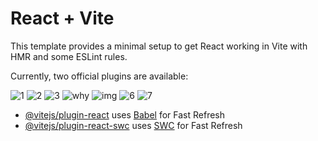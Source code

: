# React + Vite

This template provides a minimal setup to get React working in Vite with HMR and some ESLint rules.

Currently, two official plugins are available:



![1](https://github.com/razieshahbazi/khodroshop/assets/109855825/721bdadc-3be4-437e-aed1-4572ec4b6bd9)
![2](https://github.com/razieshahbazi/khodroshop/assets/109855825/18bc3927-e7b0-42a5-a157-be1eeeb5e0fa)
![3](https://github.com/razieshahbazi/khodroshop/assets/109855825/7835795c-03d4-4399-91c7-f55557bd2921)
![why](https://github.com/razieshahbazi/khodroshop/assets/109855825/55680de3-4f52-4fb0-ba3a-b1b449549be8)
![img](https://github.com/razieshahbazi/khodroshop/assets/109855825/0f35286d-c2e3-4af0-bdde-0510198ea50a)
![6](https://github.com/razieshahbazi/khodroshop/assets/109855825/8a6560a7-5ce5-4ed1-b516-ee4c0ce5d1ac)
![7](https://github.com/razieshahbazi/khodroshop/assets/109855825/eb951ad8-5a1f-4ba5-98f3-01c438830018)





- [@vitejs/plugin-react](https://github.com/vitejs/vite-plugin-react/blob/main/packages/plugin-react/README.md) uses [Babel](https://babeljs.io/) for Fast Refresh
- [@vitejs/plugin-react-swc](https://github.com/vitejs/vite-plugin-react-swc) uses [SWC](https://swc.rs/) for Fast Refresh
